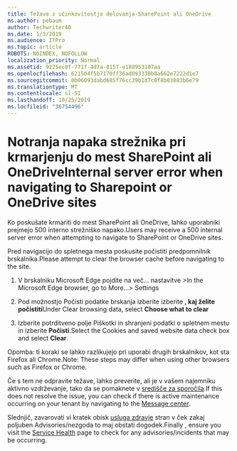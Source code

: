 ```yaml
---
title: Težave z učinkovitostjo delovanja-SharePoint ali OneDrive
ms.author: pebaum
author: Techwriter40
ms.date: 1/3/2019
ms.audience: ITPro
ms.topic: article
ROBOTS: NOINDEX, NOFOLLOW
localization_priority: Normal
ms.assetid: 9225ec0f-771f-4d7a-8157-e188953107aa
ms.openlocfilehash: 621504f5b7170ff36ad093330b8a662e7222d1e7
ms.sourcegitcommit: 0b06093dabd685f76cc39b1d7c0f8b03883b6e79
ms.translationtype: MT
ms.contentlocale: sl-SI
ms.lasthandoff: 10/25/2019
ms.locfileid: "36754496"
---
```

# <a name="internal-server-error-when-navigating-to-sharepoint-or-onedrive-sites"></a><span data-ttu-id="61b63-102">Notranja napaka strežnika pri krmarjenju do mest SharePoint ali OneDrive</span><span class="sxs-lookup"><span data-stu-id="61b63-102">Internal server error when navigating to Sharepoint or OneDrive sites</span></span>

<span data-ttu-id="61b63-103">Ko poskušate krmariti do mest SharePoint ali OneDrive, lahko uporabniki prejmejo 500 interno strežniško napako.</span><span class="sxs-lookup"><span data-stu-id="61b63-103">Users may receive a 500 internal server error when attempting to navigate to SharePoint or OneDrive sites.</span></span> 

<span data-ttu-id="61b63-104">Pred navigacijo do spletnega mesta poskusite počistiti predpomnilnik brskalnika.</span><span class="sxs-lookup"><span data-stu-id="61b63-104">Please attempt to clear the browser cache before navigating to the site.</span></span>


1. <span data-ttu-id="61b63-105">V brskalniku Microsoft Edge pojdite na več... nastavitve ></span><span class="sxs-lookup"><span data-stu-id="61b63-105">In the Microsoft Edge browser, go to More...> Settings</span></span>

2. <span data-ttu-id="61b63-106">Pod možnostjo Počisti podatke brskanja izberite izberite **, kaj želite počistiti**</span><span class="sxs-lookup"><span data-stu-id="61b63-106">Under Clear browsing data, select **Choose what to clear**</span></span>

3. <span data-ttu-id="61b63-107">Izberite potrditveno polje Piškotki in shranjeni podatki o spletnem mestu in izberite **Počisti**.</span><span class="sxs-lookup"><span data-stu-id="61b63-107">Select the Cookies and saved website data check box and select **Clear**.</span></span>

<span data-ttu-id="61b63-108">Opomba: ti koraki se lahko razlikujejo pri uporabi drugih brskalnikov, kot sta Firefox ali Chrome.</span><span class="sxs-lookup"><span data-stu-id="61b63-108">Note: These steps may differ when using other browsers such as Firefox or Chrome.</span></span>

<span data-ttu-id="61b63-109">Če s tem ne odpravite težave, lahko preverite, ali je v vašem najemniku aktivno vzdrževanje, tako da se pomaknete v [središče za sporočila](https://portal.office.com/adminportal/home#/MessageCenter).</span><span class="sxs-lookup"><span data-stu-id="61b63-109">If this does not resolve the issue, you can check if there is active maintenance occurring on your tenant by navigating to the [Message center](https://portal.office.com/adminportal/home#/MessageCenter).</span></span>

<span data-ttu-id="61b63-110">Slednjič, zavarovati vi kratek obisk [usluga zdravje](https://portal.office.com/adminportal/home#/servicehealth) stran v ček zakaj poljuben Advisories/nezgoda to maj obstati dogodek.</span><span class="sxs-lookup"><span data-stu-id="61b63-110">Finally , ensure you visit the [Service Health](https://portal.office.com/adminportal/home#/servicehealth) page to check for any advisories/incidents that may be occurring.</span></span>

